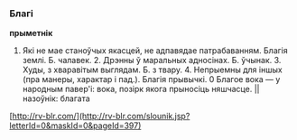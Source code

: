 ### Благі
**прыметнік**

1. Які не мае станоўчых якасцей, не адпавядае патрабаванням. Благія землі. Б. чалавек. 2. Дрэнны ў маральных адносінах. Б. ўчынак. 3. Худы, з хваравітым выглядам. Б. з твару. 4. Непрыемны для іншых (пра манеры, характар і пад.). Благія прывычкі. 0 Благое вока — у народным павер'і: вока, позірк якога прыносіць няшчасце. || назоўнік: благата

<a rel="author">[http://rv-blr.com/](http://rv-blr.com/slounik.jsp?letterId=0&maskId=0&pageId=397)</a>

